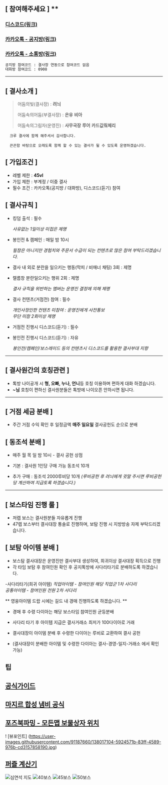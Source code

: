 ## [ **참여해주세요** ] \*\*

### [디스코드(링크)](https://discord.gg/c8YZK9Ep3w)

### [카카오톡 - 공지방(링크)](https://open.kakao.com/o/gmqsV1cf)

### [카카오톡 - 소통방(링크)](https://open.kakao.com/o/gnS4Uycf)

```sh
공지방 참여코드 : 결사창 연동으로 참여코드 없음
대화방 참여코드 : 0908
```

---

## [ **결사소개** ]

> 어둠의빛(결사장) : **려늬**
>
> 어둠속의어둠(부결사장) : **은유** **비아**
>
> 어둠속의그림자(운영진) : **사무국장** **루어** **카드값줘체리**

```
  크루 결사에 함께 해주셔서 감사합니다.

  끈끈함 바탕으로 오래도록 함께 할 수 있는 결사가 될 수 있도록 운영하겠습니다.
```

## [ **가입조건** ]

- 레벨 제한 : **45vl**
- 가입 제한 : 부계정 / 이중 결사
- 필수 조건 : 카카오톡(공지방 / 대화방), 디스코드(듣기) 참여 
 
## [ **결사규칙** ]

- 킹덤 출석 : 필수

  _사유없는 1일이상 미접은 제명_

- 봉인전 & 캠페인 : 매일 밤 10시 

  _필참은 아니지만 경험치와 주문서 수급이 되는 컨텐츠로 많은 참여 부탁드리겠습니다._<br />
 
- 결사 내 외로 분란을 일으키는 행동(막피 / 비매너 채팅) 3회 : 제명

- 렐름창 분란일으키는 행위 2회 : 제명

  _결사 규칙을 위반하는 멤버는 운영진 결정에 의해 제명_

- 결사 컨텐츠(거점전) 참여 : 필수

  _개인사정인한 컨텐츠 미참여 : 운영진에게 사전통보_<br />
  _무단 미참 2회이상 제명_

- 거점전 진행시 디스코드(듣기) : 필수
- 봉인전 진행시 디스코드(듣기) : 자유

  _봉인전/캠페인/보스레이드 등의 컨텐츠시 디스코드를 활용한 결사부대 지향_<br />
  
---
  
## [ **결사원간의 호칭관련** ]

- 톡방 나이공개 시 **형, 오빠, 누나, 언니**등 호칭 이용하며 편하게 대화 하겠습니다.
- **~님** 호칭이 편하신 결사원분들은 톡방에 나이오픈 안하시면 됩니다.
 
 ---
 
## [ **거점 세금 분배** ]

- 주간 거점 수익 확인 후 일정금액 **매주 일요일** 결사공헌도 순으로 분배

## [ **동조석 분배** ]

- 매주 월 목 일 밤 10시 - 결사 공헌 상점 

- 기본 : 결사원 1인당 구매 가능 동조석 10개 
- 추가 구매 : 동조석 2000루비당 10개
  _(루비공헌 후 려늬에게 귓말 주시면 루비공헌 당 계산하여 지급토록 하겠습니다.)_<br />

---

## [ **보스타임 진행 룰** ]  

- 저렙 보스는 결사원분들 자유롭게 진행
- 47렙 보스부터 결사대장 통솔로 진행하며, 보탐 진행 시 지방방송 자제 부탁드리겠습니다.

## [ **보탐 아이템 분배** ]  

- 보스탐 결사대장은 운영진만 결사부대 생성하여, 희귀이상 결사대장 획득으로 진행
- 각 타임 보탐 후 참여인원 확인 후 공지톡방에 사다리타기로 분배하도록 하겠습니다.

-사다리타기(희귀 아이템)
_직업아이템 - 참여인원 해당 직업군 1차 사다리_<br />
_공통아이템 - 참여인원 전원 2차 사다리_<br />

** 영웅아이템 드랍 시에는 길드 내 경매 진행하도록 하겠습니다. **
- 경매 후 수령 다이아는 해당 보스타임 참여인원 균등분배 

- 사다리 타기 후 아이템 지급은 결사거래소 최저가 100다이아로 거래 
- 결사대장이 아이템 분배 후 수령한 다이아는 루비로 교환하여 결사 공헌
- (결사대장이 분배한 아이템 및 수령한 다이아는 결사-경영-일지-거래소 에서 확인 가능)

## 팁

## [공식가이드](http://guide.netmarble.com/enn#cont/3)

## [마지르 합성 냄비 공식](https://forum.netmarble.com/enn_ko/view/27/89333)

## [포즈북파밍 - 모든맵 보물상자 위치](https://forum.netmarble.com/enn_ko/view/27/102296)
! [뷰포인트] (https://user-images.githubusercontent.com/91187660/138017104-5924571b-83ff-4589-976b-cd3157858190.jpg)

## [퍼즐 계산기](https://myar.tistory.com/entry/ninokuni-tetro-puzzle-calculator)
![심연석 지도](https://user-images.githubusercontent.com/91187660/233033778-e0d04c01-053c-41b9-83b9-ca0ca36668f4.png)
![40보스](https://user-images.githubusercontent.com/91187660/233033789-db6f36d3-a3a4-4792-8c85-b8f927222311.png)
![45보스](https://user-images.githubusercontent.com/91187660/233033796-69cbd35f-3e64-4b15-8024-25a052300ed9.png)
![50보스](https://user-images.githubusercontent.com/91187660/233033803-a4c18c47-1db4-47af-afa9-5c3a29f741d4.png)
